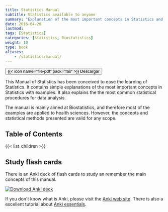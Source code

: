 ```yaml
---
title: Statistics Manual
subtitle: Statistics available to anyone
summary: "Explanation of the most important concepts in Statistics and Probability with examples." 
date: 2016-04-20
lastmod: 
tags: [Statistics]
categories: [Statistics, Biostatistics]
weight: 10
type: book
aliases:
    - /statistics/manual/
---
```


[<button type="button" class="btn btn-outline-primary">{{< icon name="file-pdf" pack="fas" >}} Descargar</button>](https://github.com/asalber/statistics-manual/raw/master/statistics_manual.pdf)

This Manual of Statistics has been conceived to ease the learning of Statistics. It contains simple explanations of the most important concepts in Statistics with examples. It also explains the the most common statistical procedures for data analysis.

The manual is mainly aimed at Biostatistics, and therefore most of the examples are applied to health sciences. However, the concepts and statistical methods presented are valid for any scope.

## Table of Contents

{{< list_children >}}

## Study flash cards
There is an Anki deck of flash cards to study an remember the main concepts of this manual.

[![Download Anki deck](/images/anki_download.png)](./Statistics.apkg)

If you don't know what is Anki, please visit the [Anki web site](http://ankisrs.net/). There is also a excellent tutorial about [Anki essentials](https://alexvermeer.com/download/Anki-Essentials-v1.0.pdf).
